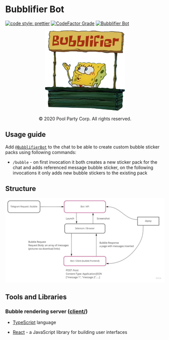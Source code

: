 # Bubblifier Bot

[![code style: prettier](https://img.shields.io/badge/code_style-prettier-ff69b4.svg?style=flat-square&logo=prettier)](https://github.com/prettier/prettier)
[![CodeFactor Grade](https://img.shields.io/codefactor/grade/github/pool-party/bubblifier-bot?logo=codefactor)](https://www.codefactor.io/repository/github/pool-party/bubblifier-bot)
[![Bubblifier Bot](https://img.shields.io/badge/telegram-Bubblifier_Bot-blue?logo=Telegram)](https://t.me/BubblifierBot/)

<div align="center">
    <img src="assets/title.png" width=50% alt="logo">
</div>
<p align="center">© 2020 Pool Party Corp. All rights reserved.</p>

## Usage guide

Add [`@BubblifierBot`](https://t.me/BubblifierBot) to the chat to be able to create custom bubble sticker packs using
following commands:

- `/bubble` - on first invocation it both creates a new sticker pack for the chat
  and adds referenced message bubble sticker, on the following invocations it only adds new bubble stickers to the
  existing pack

## Structure

![Project Structure](assets/project-schema.jpg)

## Tools and Libraries

### Bubble rendering server ([client/](client/))

- [TypeScript](http://typescriptlang.org/) language

- [React](https://reactjs.org/) - a JavaScript library for building user interfaces
